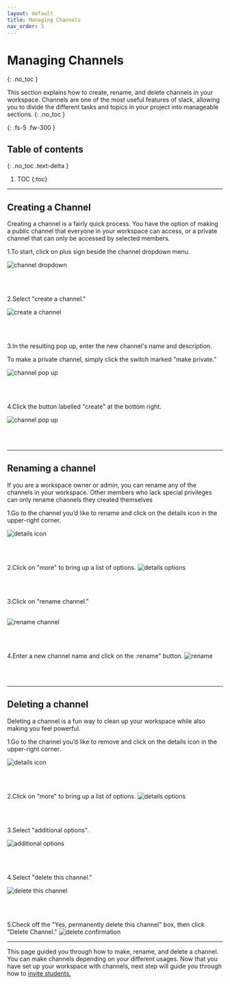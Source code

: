```yaml
---
layout: default
title: Managing Channels
nav_order: 3
---
```


# Managing Channels
{: .no_toc }


This section explains how to create, rename, and delete channels in your workspace.  Channels are one of the most useful features of slack, allowing you to divide the different tasks and topics in your project into manageable sections.
{: .no_toc }


{: .fs-5 .fw-300 }

## Table of contents
{: .no_toc .text-delta }

1. TOC
{:toc}

---

## Creating a Channel
Creating a channel is a fairly quick process. You have the option of making a public channel that everyone in your workspace can access, or a private channel that can only be accessed by selected members.

1.To start, click on plus sign beside the channel dropdown menu.

![channel dropdown](https://github.com/Jamesreinhardt222/comm-documentation-assignment/blob/gh-pages/assets/images/channel_dropdown.png?raw=true)

<br />
<br />


2.Select "create a channel."

![create a channel](https://github.com/Jamesreinhardt222/comm-documentation-assignment/blob/gh-pages/assets/images/create_a_channel.png?raw=true)

<br />
<br />

3.In the resulting pop up, enter the new channel's name and description.

To make a private channel, simply click the switch marked "make private."


![channel pop up](https://github.com/Jamesreinhardt222/comm-documentation-assignment/blob/gh-pages/assets/images/create_a_private_channel.png?raw=true)


<br />
<br />

4.Click the button labelled "create" at the bottom right.

![channel pop up](https://github.com/Jamesreinhardt222/comm-documentation-assignment/blob/gh-pages/assets/images/create_a_channe_pop_up.png?raw=true)


<br />
<br />

* * *


## Renaming a channel
If you are a workspace owner or admin, you can rename any of the channels in your workspace.  Other members who lack special privileges can only rename channels they created themselves

1.Go to the channel you’d like to rename and click on the details icon in the upper-right corner.

![details icon](https://github.com/Jamesreinhardt222/comm-documentation-assignment/blob/gh-pages/assets/images/details%20icon.png?raw=true)

<br />
<br />

2.Click on "more" to bring up a list of options.
![details options](https://github.com/Jamesreinhardt222/comm-documentation-assignment/blob/gh-pages/assets/images/channel2.png?raw=true)

<br />
<br />

3.Click on "rename channel."                                                 
<br />

![rename channel](https://github.com/Jamesreinhardt222/comm-documentation-assignment/blob/gh-pages/assets/images/channel3.png?raw=true)

<br />
<br />

4.Enter a new channel name and click on the :rename" button.
![rename](https://github.com/Jamesreinhardt222/comm-documentation-assignment/blob/gh-pages/assets/images/rename.png?raw=true)

<br />
<br />

* * *

## Deleting a channel
Deleting a channel is a fun way to clean up your workspace while also making you feel powerful.

1.Go to the channel you’d like to remove and click on the details icon in the upper-right corner.

![details icon](https://github.com/Jamesreinhardt222/comm-documentation-assignment/blob/gh-pages/assets/images/details%20icon.png?raw=true)

<br />
<br />

2.Click on "more" to bring up a list of options.
![details options](https://github.com/Jamesreinhardt222/comm-documentation-assignment/blob/gh-pages/assets/images/channel2.png?raw=true)

<br />
<br />

3.Select "additional options".                       

![additional options](https://github.com/Jamesreinhardt222/comm-documentation-assignment/blob/gh-pages/assets/images/additional_options.png?raw=true)

<br />
<br />

4.Select "delete this channel."

![delete this channel](https://github.com/Jamesreinhardt222/comm-documentation-assignment/blob/gh-pages/assets/images/channel5.png?raw=true)

<br />
<br />

5.Check off the "Yes, permanently delete this channel" box, then click "Delete Channel." 
![delete confirmation](https://github.com/Jamesreinhardt222/comm-documentation-assignment/blob/gh-pages/assets/images/deletion_confirmation.png?raw=true)

* * *

This page guided you through how to make, rename, and delete a channel. You can make channels depending on your different
usages. Now that you have set up your workspace with channels, next step will guide you through how to [invite students.](https://jamesreinhardt222.github.io/comm-documentation-assignment/docs/Slack_invitation/)